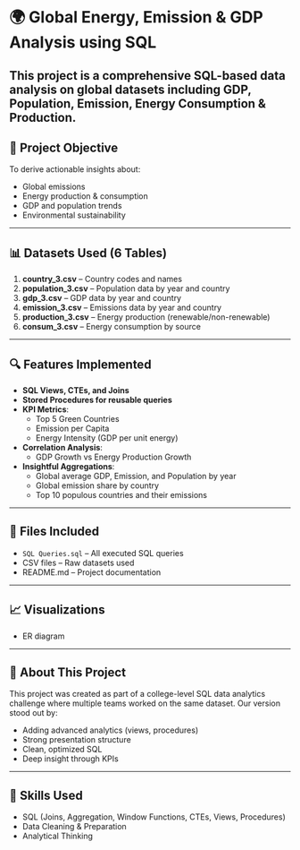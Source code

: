 # 🌍 Global Energy, Emission & GDP Analysis using SQL

This project is a comprehensive SQL-based data analysis on global datasets including GDP, Population, Emission, Energy Consumption & Production.
---

## 📌 Project Objective

To derive actionable insights about:
- Global emissions
- Energy production & consumption
- GDP and population trends
- Environmental sustainability

---

## 📊 Datasets Used (6 Tables)
1. **country_3.csv** – Country codes and names
2. **population_3.csv** – Population data by year and country
3. **gdp_3.csv** – GDP data by year and country
4. **emission_3.csv** – Emissions data by year and country
5. **production_3.csv** – Energy production (renewable/non-renewable)
6. **consum_3.csv** – Energy consumption by source

---

## 🔍 Features Implemented

- **SQL Views, CTEs, and Joins**
- **Stored Procedures for reusable queries**
- **KPI Metrics**:
  - Top 5 Green Countries
  - Emission per Capita
  - Energy Intensity (GDP per unit energy)
- **Correlation Analysis**:
  - GDP Growth vs Energy Production Growth
- **Insightful Aggregations**:
  - Global average GDP, Emission, and Population by year
  - Global emission share by country
  - Top 10 populous countries and their emissions

---

## 📁 Files Included

- `SQL Queries.sql` – All executed SQL queries
- CSV files – Raw datasets used
- README.md – Project documentation

---

## 📈 Visualizations

- ER diagram
---

## 💼 About This Project

This project was created as part of a college-level SQL data analytics challenge where multiple teams worked on the same dataset. Our version stood out by:
- Adding advanced analytics (views, procedures)
- Strong presentation structure
- Clean, optimized SQL
- Deep insight through KPIs

---

## 🚀 Skills Used

- SQL (Joins, Aggregation, Window Functions, CTEs, Views, Procedures)
- Data Cleaning & Preparation
- Analytical Thinking
